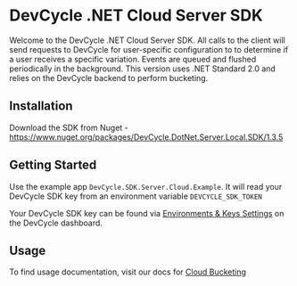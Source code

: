 # DevCycle .NET Cloud Server SDK

Welcome to the DevCycle .NET Cloud Server SDK. All calls to the client will send requests to DevCycle for user-specific configuration to to determine if a user receives a specific variation.
Events are queued and flushed periodically in the background.
This version uses .NET Standard 2.0 and relies on the DevCycle backend to perform bucketing.

## Installation
Download the SDK from Nuget - https://www.nuget.org/packages/DevCycle.DotNet.Server.Local.SDK/1.3.5

## Getting Started
Use the example app `DevCycle.SDK.Server.Cloud.Example`. It will read your DevCycle SDK key from an environment variable `DEVCYCLE_SDK_TOKEN`

Your DevCycle SDK key can be found via [Environments & Keys Settings](https://www.devcycle.com/r/environments) on the DevCycle dashboard.

## Usage
To find usage documentation, visit our docs for [Cloud Bucketing](https://docs.devcycle.com/docs/sdk/server-side-sdks/dotnet-cloud)